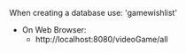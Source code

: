 When creating a database use: 'gamewishlist'
- On Web Browser:
  * http://localhost:8080/videoGame/all